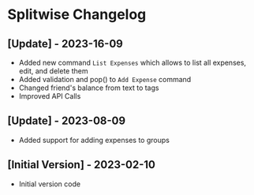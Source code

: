 # Splitwise Changelog

## [Update] - 2023-16-09
- Added new command `List Expenses` which allows to list all expenses, edit, and delete them
- Added validation and pop() to `Add Expense` command
- Changed friend's balance from text to tags
- Improved API Calls

## [Update] - 2023-08-09
- Added support for adding expenses to groups

## [Initial Version] - 2023-02-10
- Initial version code
